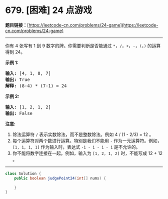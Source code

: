 # 679. [困难] 24 点游戏

**题目链接：**[https://leetcode-cn.com/problems/24-game](https://leetcode-cn.com/problems/24-game)

---

<div class="content__1Y2H">
 <div class="notranslate">
  <p>你有 4 张写有 1 到 9 数字的牌。你需要判断是否能通过&nbsp;<code>*</code>，<code>/</code>，<code>+</code>，<code>-</code>，<code>(</code>，<code>)</code>&nbsp;的运算得到 24。</p> 
  <p><strong>示例 1:</strong></p> 
  <pre class="language-text"><strong>输入:</strong> [4, 1, 8, 7]
<strong>输出:</strong> True
<strong>解释:</strong> (8-4) * (7-1) = 24
</pre> 
  <p><strong>示例 2:</strong></p> 
  <pre class="language-text"><strong>输入:</strong> [1, 2, 1, 2]
<strong>输出:</strong> False
</pre> 
  <p><strong>注意:</strong></p> 
  <ol> 
   <li>除法运算符&nbsp;<code>/</code>&nbsp;表示实数除法，而不是整数除法。例如 4 / (1 - 2/3) = 12 。</li> 
   <li>每个运算符对两个数进行运算。特别是我们不能用&nbsp;<code>-</code>&nbsp;作为一元运算符。例如，<code>[1, 1, 1, 1]</code>&nbsp;作为输入时，表达式&nbsp;<code>-1 - 1 - 1 - 1</code>&nbsp;是不允许的。</li> 
   <li>你不能将数字连接在一起。例如，输入为&nbsp;<code>[1, 2, 1, 2]</code>&nbsp;时，不能写成 12 + 12 。</li> 
  </ol> 
 </div>
</div>

---

```java
class Solution {
    public boolean judgePoint24(int[] nums) {
        
    }
}
```